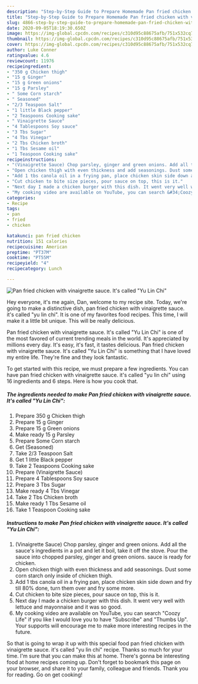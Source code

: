 ```yaml
---
description: "Step-by-Step Guide to Prepare Homemade Pan fried chicken with vinaigrette sauce. It&amp;#39;s called &amp;#34;Yu Lin Chi&amp;#34;"
title: "Step-by-Step Guide to Prepare Homemade Pan fried chicken with vinaigrette sauce. It&amp;#39;s called &amp;#34;Yu Lin Chi&amp;#34;"
slug: 4866-step-by-step-guide-to-prepare-homemade-pan-fried-chicken-with-vinaigrette-sauce-it-and-39-s-called-and-34-yu-lin-chi-and-34
date: 2020-09-05T18:19:30.650Z
image: https://img-global.cpcdn.com/recipes/c310d95c88675afb/751x532cq70/pan-fried-chicken-with-vinaigrette-sauce-its-called-yu-lin-chi-recipe-main-photo.jpg
thumbnail: https://img-global.cpcdn.com/recipes/c310d95c88675afb/751x532cq70/pan-fried-chicken-with-vinaigrette-sauce-its-called-yu-lin-chi-recipe-main-photo.jpg
cover: https://img-global.cpcdn.com/recipes/c310d95c88675afb/751x532cq70/pan-fried-chicken-with-vinaigrette-sauce-its-called-yu-lin-chi-recipe-main-photo.jpg
author: Luke Conner
ratingvalue: 4.6
reviewcount: 11976
recipeingredient:
- "350 g Chicken thigh"
- "15 g Ginger"
- "15 g Green onions"
- "15 g Parsley"
- " Some Corn starch"
- " Seasoned"
- "2/3 Teaspoon Salt"
- "1 little Black pepper"
- "2 Teaspoons Cooking sake"
- " Vinaigrette Sauce"
- "4 Tablespoons Soy sauce"
- "3 Tbs Sugar"
- "4 Tbs Vinegar"
- "2 Tbs Chicken broth"
- "1 Tbs Sesame oil"
- "1 Teaspoon Cooking sake"
recipeinstructions:
- "(Vinaigrette Sauce) Chop parsley, ginger and green onions. Add all the sauce&#39;s ingredients in a pot and let it boil, take it off the stove. Pour the sauce into chopped parsley, ginger and green onions. sauce is ready for chicken."
- "Open chicken thigh with even thickness and add seasonings. Dust some corn starch only inside of chicken thigh."
- "Add 1 tbs canola oil in a frying pan, place chicken skin side down and fry till 80% done, turn them over and fry some more."
- "Cut chicken to bite size pieces, pour sauce on top, this is it."
- "Next day I made a chicken burger with this dish. It went very well with lettuce and mayonnaise and it was so good."
- "My cooking video are available on YouTube, you can search &#34;Coozy Life&#34; if you like I would love you to have &#34;Subscribe&#34; and &#34;Thumbs Up&#34;. Your supports will encourage me to make more interesting recipes in the future."
categories:
- Recipe
tags:
- pan
- fried
- chicken

katakunci: pan fried chicken 
nutrition: 151 calories
recipecuisine: American
preptime: "PT37M"
cooktime: "PT55M"
recipeyield: "4"
recipecategory: Lunch

---
```



![Pan fried chicken with vinaigrette sauce. It&#39;s called &#34;Yu Lin Chi&#34;](https://img-global.cpcdn.com/recipes/c310d95c88675afb/751x532cq70/pan-fried-chicken-with-vinaigrette-sauce-its-called-yu-lin-chi-recipe-main-photo.jpg)

Hey everyone, it's me again, Dan, welcome to my recipe site. Today, we're going to make a distinctive dish, pan fried chicken with vinaigrette sauce. it&#39;s called &#34;yu lin chi&#34;. It is one of my favorites food recipes. This time, I will make it a little bit unique. This will be really delicious.



Pan fried chicken with vinaigrette sauce. It&#39;s called &#34;Yu Lin Chi&#34; is one of the most favored of current trending meals in the world. It's appreciated by millions every day. It's easy, it's fast, it tastes delicious. Pan fried chicken with vinaigrette sauce. It&#39;s called &#34;Yu Lin Chi&#34; is something that I have loved my entire life. They're fine and they look fantastic.


To get started with this recipe, we must prepare a few ingredients. You can have pan fried chicken with vinaigrette sauce. it&#39;s called &#34;yu lin chi&#34; using 16 ingredients and 6 steps. Here is how you cook that.

<!--inarticleads1-->

##### The ingredients needed to make Pan fried chicken with vinaigrette sauce. It&#39;s called &#34;Yu Lin Chi&#34;:

1. Prepare 350 g Chicken thigh
1. Prepare 15 g Ginger
1. Prepare 15 g Green onions
1. Make ready 15 g Parsley
1. Prepare  Some Corn starch
1. Get  (Seasoned)
1. Take 2/3 Teaspoon Salt
1. Get 1 little Black pepper
1. Take 2 Teaspoons Cooking sake
1. Prepare  (Vinaigrette Sauce)
1. Prepare 4 Tablespoons Soy sauce
1. Prepare 3 Tbs Sugar
1. Make ready 4 Tbs Vinegar
1. Take 2 Tbs Chicken broth
1. Make ready 1 Tbs Sesame oil
1. Take 1 Teaspoon Cooking sake




<!--inarticleads2-->

##### Instructions to make Pan fried chicken with vinaigrette sauce. It&#39;s called &#34;Yu Lin Chi&#34;:

1. (Vinaigrette Sauce) Chop parsley, ginger and green onions. Add all the sauce&#39;s ingredients in a pot and let it boil, take it off the stove. Pour the sauce into chopped parsley, ginger and green onions. sauce is ready for chicken.
1. Open chicken thigh with even thickness and add seasonings. Dust some corn starch only inside of chicken thigh.
1. Add 1 tbs canola oil in a frying pan, place chicken skin side down and fry till 80% done, turn them over and fry some more.
1. Cut chicken to bite size pieces, pour sauce on top, this is it.
1. Next day I made a chicken burger with this dish. It went very well with lettuce and mayonnaise and it was so good.
1. My cooking video are available on YouTube, you can search &#34;Coozy Life&#34; if you like I would love you to have &#34;Subscribe&#34; and &#34;Thumbs Up&#34;. Your supports will encourage me to make more interesting recipes in the future.




So that is going to wrap it up with this special food pan fried chicken with vinaigrette sauce. it&#39;s called &#34;yu lin chi&#34; recipe. Thanks so much for your time. I'm sure that you can make this at home. There's gonna be interesting food at home recipes coming up. Don't forget to bookmark this page on your browser, and share it to your family, colleague and friends. Thank you for reading. Go on get cooking!
